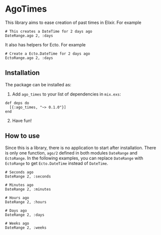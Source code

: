 # AgoTimes

This library aims to ease creation of past times in Elixir. For example

```
# This creates a DateTime for 2 days ago
DateRange.ago 2, :days
```

It also has helpers for Ecto. For example

```
# Create a Ecto.DateTime for 2 days ago
EctoRange.ago 2, :days
```


## Installation

The package can be installed as:

  1. Add `ago_times` to your list of dependencies in `mix.exs`:


    def deps do
      [{:ago_times, "~> 0.1.0"}]
    end


  2. Have fun!


## How to use

Since this is a library, there is no application to start after installation. There is only one function, `ago/2` defined in both modules `DateRange` and `EctoRange`. In the following examples, you can replace `DateRange` with `EctoRange` to get `Ecto.DateTime` instead of `DateTime`.

```
# Seconds ago
DateRange 2, :seconds

# Minutes ago
DateRange 2, :minutes

# Hours ago
DateRange 2, :hours

# Days ago
DateRange 2, :days

# Weeks ago
DateRange 2, :weeks
```
